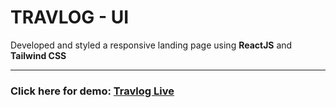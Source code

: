 
# TRAVLOG - UI

Developed and styled a responsive landing page using **ReactJS** and **Tailwind CSS**

---


### Click here for demo: [Travlog Live](https://travlog-rust.vercel.app/)

<!-- ### UI Captures -->